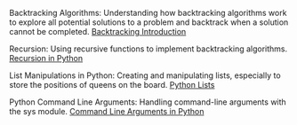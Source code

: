 Backtracking Algorithms:
Understanding how backtracking algorithms work to explore all potential solutions to a problem and backtrack when a solution cannot be completed.
[Backtracking Introduction](https://www.geeksforgeeks.org/m-coloring-problem/)

Recursion:
Using recursive functions to implement backtracking algorithms.
[Recursion in Python](https://realpython.com/python-thinking-recursively/)

List Manipulations in Python:
Creating and manipulating lists, especially to store the positions of queens on the board.
[Python Lists](https://docs.python.org/3/tutorial/datastructures.html)

Python Command Line Arguments:
Handling command-line arguments with the sys module.
[Command Line Arguments in Python](https://docs.python.org/3.3/library/sys.html#sys.argv)
